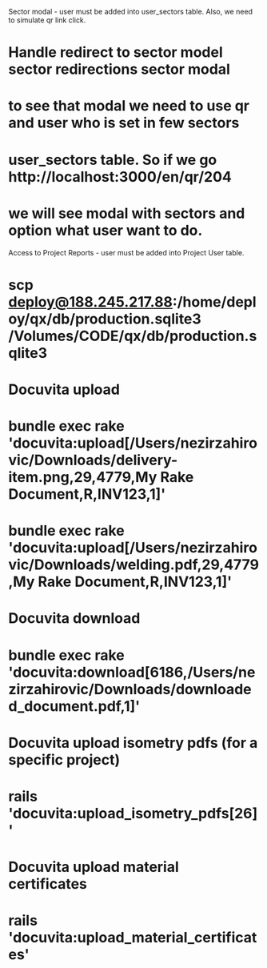 Sector modal - user must be added into user_sectors table. Also, we need to simulate qr link click.
  # Handle redirect to sector model sector redirections sector modal
  # to see that modal we need to use qr and user who is set in few sectors
  # user_sectors table. So if we go http://localhost:3000/en/qr/204
  # we will see modal with sectors and option what user want to do.

Access to Project Reports - user must be added into Project User table.


# scp deploy@188.245.217.88:/home/deploy/qx/db/production.sqlite3 /Volumes/CODE/qx/db/production.sqlite3

# Docuvita upload
# bundle exec rake 'docuvita:upload[/Users/nezirzahirovic/Downloads/delivery-item.png,29,4779,My Rake Document,R,INV123,1]'

# bundle exec rake 'docuvita:upload[/Users/nezirzahirovic/Downloads/welding.pdf,29,4779,My Rake Document,R,INV123,1]'

# Docuvita download
# bundle exec rake 'docuvita:download[6186,/Users/nezirzahirovic/Downloads/downloaded_document.pdf,1]'

# Docuvita upload isometry pdfs (for a specific project)
# rails 'docuvita:upload_isometry_pdfs[26]'

# Docuvita upload material certificates
# rails 'docuvita:upload_material_certificates'